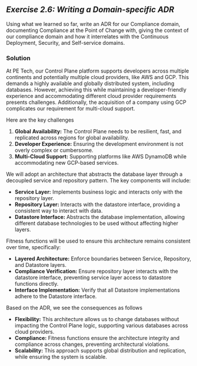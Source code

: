 ## ***Exercise 2.6: Writing a Domain-specific ADR***

Using what we learned so far, write an ADR for our Compliance domain, documenting Compliance at the Point of Change with, giving the context of our compliance domain and how it interrelates with the Continuous Deployment, Security, and Self-service domains.

### **Solution**

At PE Tech, our Control Plane platform supports developers across multiple continents and potentially multiple cloud providers, like AWS and GCP. This demands a highly available and globally distributed system, including databases. However, achieving this while maintaining a developer-friendly experience and accommodating different cloud provider requirements presents challenges. Additionally, the acquisition of a company using GCP complicates our requirement for multi-cloud support.

Here are the key challenges

1. **Global Availability:** The Control Plane needs to be resilient, fast, and replicated across regions for global availability.  
2. **Developer Experience:** Ensuring the development environment is not overly complex or cumbersome.  
3. **Multi-Cloud Support:** Supporting platforms like AWS DynamoDB while accommodating new GCP-based services.

We will adopt an architecture that abstracts the database layer through a decoupled service and repository pattern. The key components will include:

* **Service Layer:** Implements business logic and interacts only with the repository layer.  
* **Repository Layer:** Interacts with the datastore interface, providing a consistent way to interact with data.  
* **Datastore Interface:** Abstracts the database implementation, allowing different database technologies to be used without affecting higher layers.

Fitness functions will be used to ensure this architecture remains consistent over time, specifically:

* **Layered Architecture:** Enforce boundaries between Service, Repository, and Datastore layers.  
* **Compliance Verification:** Ensure repository layer interacts with the datastore interface, preventing service layer access to datastore functions directly.  
* **Interface Implementation:** Verify that all Datastore implementations adhere to the Datastore interface.

Based on the ADR, we see the consequences as follows 

* **Flexibility:** This architecture allows us to change databases without impacting the Control Plane logic, supporting various databases across cloud providers.  
* **Compliance:** Fitness functions ensure the architecture integrity and compliance across changes, preventing architectural violations.  
* **Scalability:** This approach supports global distribution and replication, while ensuring the system is scalable.